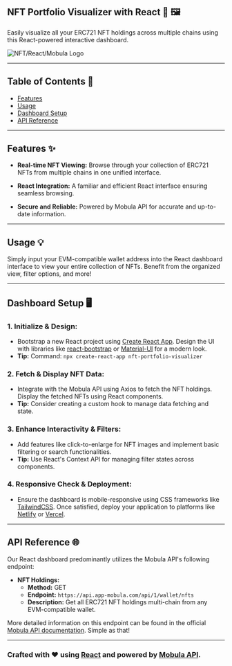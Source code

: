 ## NFT Portfolio Visualizer with React 🎨 🖼️

Easily visualize all your ERC721 NFT holdings across multiple chains using this React-powered interactive dashboard.

![NFT/React/Mobula Logo](https://path_to_logo_image.png)

---

## Table of Contents 📖

- [Features](#features-✨)
- [Usage](#usage-💡)
- [Dashboard Setup](#dashboard-setup-🖥️)
- [API Reference](#api-reference-🌐)

---

## Features ✨

- **Real-time NFT Viewing:** Browse through your collection of ERC721 NFTs from multiple chains in one unified interface.
  
- **React Integration:** A familiar and efficient React interface ensuring seamless browsing.
  
- **Secure and Reliable:** Powered by Mobula API for accurate and up-to-date information.

---

## Usage 💡

Simply input your EVM-compatible wallet address into the React dashboard interface to view your entire collection of NFTs. Benefit from the organized view, filter options, and more!

---

## Dashboard Setup 🖥️

### 1. **Initialize & Design:**
   - Bootstrap a new React project using [Create React App](https://reactjs.org/docs/create-a-new-react-app.html#create-react-app). Design the UI with libraries like [react-bootstrap](https://react-bootstrap.github.io/) or [Material-UI](https://material-ui.com/) for a modern look.
   - **Tip:** Command: `npx create-react-app nft-portfolio-visualizer`

### 2. **Fetch & Display NFT Data:**
   - Integrate with the Mobula API using Axios to fetch the NFT holdings. Display the fetched NFTs using React components.
   - **Tip:** Consider creating a custom hook to manage data fetching and state.

### 3. **Enhance Interactivity & Filters:**
   - Add features like click-to-enlarge for NFT images and implement basic filtering or search functionalities.
   - **Tip:** Use React's Context API for managing filter states across components.

### 4. **Responsive Check & Deployment:**
   - Ensure the dashboard is mobile-responsive using CSS frameworks like [TailwindCSS](https://tailwindcss.com/). Once satisfied, deploy your application to platforms like [Netlify](https://www.netlify.com/) or [Vercel](https://vercel.com/).

---

## API Reference 🌐

Our React dashboard predominantly utilizes the Mobula API's following endpoint:

- **NFT Holdings:** 
  - **Method:** GET
  - **Endpoint:** `https://api.app-mobula.com/api/1/wallet/nfts`
  - **Description:** Get all ERC721 NFT holdings multi-chain from any EVM-compatible wallet.
  
More detailed information on this endpoint can be found in the official [Mobula API documentation](https://developer.mobula.fi/reference/get_wallet-nfts). Simple as that!

---

### Crafted with ❤️ using [React](https://reactjs.org/) and powered by [Mobula API](https://developer.mobula.fi/).
